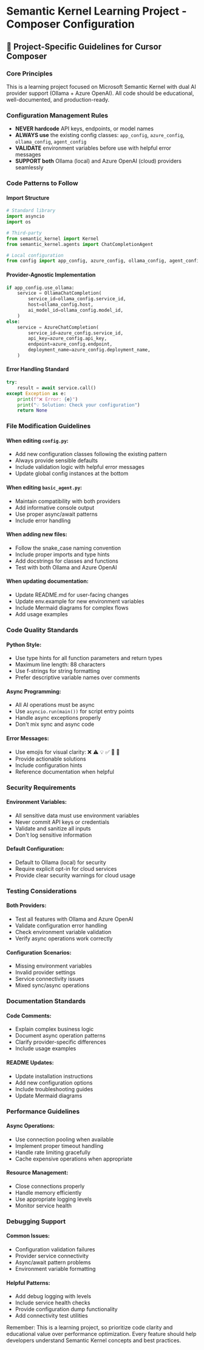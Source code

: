 # Semantic Kernel Learning Project - Composer Configuration

## 🎯 Project-Specific Guidelines for Cursor Composer

### Core Principles
This is a learning project focused on Microsoft Semantic Kernel with dual AI provider support (Ollama + Azure OpenAI). All code should be educational, well-documented, and production-ready.

### Configuration Management Rules
- **NEVER hardcode** API keys, endpoints, or model names
- **ALWAYS use** the existing config classes: `app_config`, `azure_config`, `ollama_config`, `agent_config`
- **VALIDATE** environment variables before use with helpful error messages
- **SUPPORT both** Ollama (local) and Azure OpenAI (cloud) providers seamlessly

### Code Patterns to Follow

#### Import Structure
```python
# Standard library
import asyncio
import os

# Third-party
from semantic_kernel import Kernel
from semantic_kernel.agents import ChatCompletionAgent

# Local configuration
from config import app_config, azure_config, ollama_config, agent_config
```

#### Provider-Agnostic Implementation
```python
if app_config.use_ollama:
    service = OllamaChatCompletion(
        service_id=ollama_config.service_id,
        host=ollama_config.host,
        ai_model_id=ollama_config.model_id,
    )
else:
    service = AzureChatCompletion(
        service_id=azure_config.service_id,
        api_key=azure_config.api_key,
        endpoint=azure_config.endpoint,
        deployment_name=azure_config.deployment_name,
    )
```

#### Error Handling Standard
```python
try:
    result = await service.call()
except Exception as e:
    print(f"❌ Error: {e}")
    print("💡 Solution: Check your configuration")
    return None
```

### File Modification Guidelines

#### When editing `config.py`:
- Add new configuration classes following the existing pattern
- Always provide sensible defaults
- Include validation logic with helpful error messages
- Update global config instances at the bottom

#### When editing `basic_agent.py`:
- Maintain compatibility with both providers
- Add informative console output
- Use proper async/await patterns
- Include error handling

#### When adding new files:
- Follow the snake_case naming convention
- Include proper imports and type hints
- Add docstrings for classes and functions
- Test with both Ollama and Azure OpenAI

#### When updating documentation:
- Update README.md for user-facing changes
- Update env.example for new environment variables
- Include Mermaid diagrams for complex flows
- Add usage examples

### Code Quality Standards

#### Python Style:
- Use type hints for all function parameters and return types
- Maximum line length: 88 characters
- Use f-strings for string formatting
- Prefer descriptive variable names over comments

#### Async Programming:
- All AI operations must be async
- Use `asyncio.run(main())` for script entry points
- Handle async exceptions properly
- Don't mix sync and async code

#### Error Messages:
- Use emojis for visual clarity: ❌ ⚠️ 💡 ✅ 🔧 📝
- Provide actionable solutions
- Include configuration hints
- Reference documentation when helpful

### Security Requirements

#### Environment Variables:
- All sensitive data must use environment variables
- Never commit API keys or credentials
- Validate and sanitize all inputs
- Don't log sensitive information

#### Default Configuration:
- Default to Ollama (local) for security
- Require explicit opt-in for cloud services
- Provide clear security warnings for cloud usage

### Testing Considerations

#### Both Providers:
- Test all features with Ollama and Azure OpenAI
- Validate configuration error handling
- Check environment variable validation
- Verify async operations work correctly

#### Configuration Scenarios:
- Missing environment variables
- Invalid provider settings
- Service connectivity issues
- Mixed sync/async operations

### Documentation Standards

#### Code Comments:
- Explain complex business logic
- Document async operation patterns
- Clarify provider-specific differences
- Include usage examples

#### README Updates:
- Update installation instructions
- Add new configuration options
- Include troubleshooting guides
- Update Mermaid diagrams

### Performance Guidelines

#### Async Operations:
- Use connection pooling when available
- Implement proper timeout handling
- Handle rate limiting gracefully
- Cache expensive operations when appropriate

#### Resource Management:
- Close connections properly
- Handle memory efficiently
- Use appropriate logging levels
- Monitor service health

### Debugging Support

#### Common Issues:
- Configuration validation failures
- Provider service connectivity
- Async/await pattern problems
- Environment variable formatting

#### Helpful Patterns:
- Add debug logging with levels
- Include service health checks
- Provide configuration dump functionality
- Add connectivity test utilities

Remember: This is a learning project, so prioritize code clarity and educational value over performance optimization. Every feature should help developers understand Semantic Kernel concepts and best practices. 
